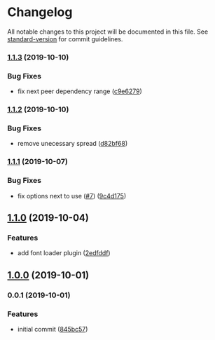 # Changelog

All notable changes to this project will be documented in this file. See [standard-version](https://github.com/conventional-changelog/standard-version) for commit guidelines.

### [1.1.3](https://github.com/moxystudio/next-common-files/compare/v1.1.2...v1.1.3) (2019-10-10)


### Bug Fixes

* fix next peer dependency range ([c9e6279](https://github.com/moxystudio/next-common-files/commit/c9e6279))

### [1.1.2](https://github.com/moxystudio/next-common-files/compare/v1.1.1...v1.1.2) (2019-10-10)


### Bug Fixes

* remove unecessary spread ([d82bf68](https://github.com/moxystudio/next-common-files/commit/d82bf68))

### [1.1.1](https://github.com/moxystudio/next-common-files/compare/v1.1.0...v1.1.1) (2019-10-07)


### Bug Fixes

* fix options next to use ([#7](https://github.com/moxystudio/next-common-files/issues/7)) ([9c4d175](https://github.com/moxystudio/next-common-files/commit/9c4d175))

## [1.1.0](https://github.com/moxystudio/next-common-files/compare/v1.0.0...v1.1.0) (2019-10-04)


### Features

* add font loader plugin ([2edfddf](https://github.com/moxystudio/next-common-files/commit/2edfddf))

## [1.0.0](https://github.com/moxystudio/next-common-files/compare/v0.0.1...v1.0.0) (2019-10-01)

### 0.0.1 (2019-10-01)


### Features

* initial commit ([845bc57](https://github.com/moxystudio/next-common-files/commit/845bc57))
